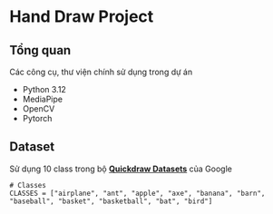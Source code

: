 # Hand Draw Project

## Tổng quan
Các công cụ, thư viện chính sử dụng trong dự án
- Python 3.12
- MediaPipe
- OpenCV
- Pytorch

## Dataset
Sử dụng 10 class trong bộ
[**Quickdraw Datasets**](https://quickdraw.withgoogle.com/data) của Google

```
# Classes
CLASSES = ["airplane", "ant", "apple", "axe", "banana", "barn", "baseball", "basket", "basketball", "bat", "bird"]
```